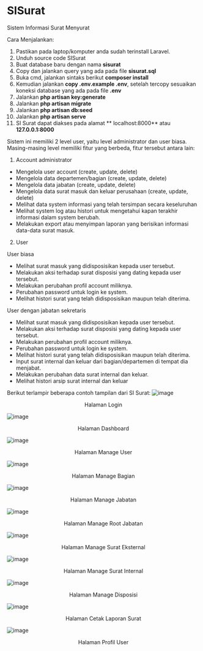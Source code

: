 # SISurat
Sistem Informasi Surat Menyurat

Cara Menjalankan:
1. Pastikan pada laptop/komputer anda sudah terinstall Laravel.
2. Unduh source code SISurat
3. Buat database baru dengan nama **sisurat**
4. Copy dan jalankan query yang ada pada file **sisurat.sql**
5. Buka cmd, jalankan sintaks berikut **composer install**
6. Kemudian jalankan **copy .env.example .env**, setelah tercopy sesuaikan koneksi database yang ada pada file **.env**
7. Jalankan **php artisan key:generate**
8. Jalankan **php artisan migrate**
9. Jalankan **php artisan db:seed**
10. Jalankan **php artisan serve**
11. SI Surat dapat diakses pada alamat ** localhost:8000** atau **127.0.0.1:8000**



Sistem ini memiliki 2 level user, yaitu level administrator dan user biasa. Masing-masing level memiliki fitur yang berbeda, fitur tersebut antara lain:
1.	Account administrator
- Mengelola user account (create, update, delete)
- Mengelola data departemen/bagian (create, update, delete)
- Mengelola data jabatan (create, update, delete)
- Mengelola data surat masuk dan keluar perusahaan (create, update, delete)
- Melihat data system informasi yang telah tersimpan secara keseluruhan
- Melihat system log atau histori untuk mengetahui kapan terakhir informasi dalam system berubah.
- Melakukan export atau menyimpan laporan yang berisikan informasi data-data surat masuk.

2.	User

User biasa
-	Melihat surat masuk yang didisposisikan kepada user tersebut.
-	Melakukan aksi terhadap surat disposisi yang dating kepada user tersebut.
-	Melakukan perubahan profil account miliknya.
-	Perubahan password untuk login ke system.
-	Melihat histori surat yang telah didisposisikan maupun telah diterima.

User dengan jabatan sekretaris
-	Melihat surat masuk yang didisposisikan kepada user tersebut.
-	Melakukan aksi terhadap surat disposisi yang dating kepada user tersebut.
-	Melakukan perubahan profil account miliknya.
-	Perubahan password untuk login ke system.
-	Melihat histori surat yang telah didisposisikan maupun telah diterima.
-	Input surat internal dan keluar dari bagian/departemen di tempat dia menjabat.
-	Melakukan perubahan data surat internal dan keluar.
-	Melihat histori arsip surat internal dan keluar

Berikut terlampir beberapa contoh tampilan dari SI Surat:
![image](https://user-images.githubusercontent.com/32997439/196529000-745cd197-f3c1-468f-a033-abeae7e21aaa.png)
<sub><p align="center">Halaman Login</p></sub>

![image](https://user-images.githubusercontent.com/32997439/196529306-66366591-26b9-4189-bd98-e820209883af.png)
<sub><p align="center">Halaman Dashboard</p></sub>

![image](https://user-images.githubusercontent.com/32997439/196529480-d30849eb-5e52-48fc-8fe2-93d515598a79.png)
<sub><p align="center">Halaman Manage User</p></sub>

![image](https://user-images.githubusercontent.com/32997439/196529569-5e67e681-5371-491d-a737-16a7670f8b72.png)
<sub><p align="center">Halaman Manage Bagian</p></sub>

![image](https://user-images.githubusercontent.com/32997439/196529719-73bbd7f7-2cc0-4d06-b3d2-7d320dd3efac.png)
<sub><p align="center">Halaman Manage Jabatan</p></sub>

![image](https://user-images.githubusercontent.com/32997439/196529794-867ee533-d11e-4f19-9e60-92d0c574fb37.png)
<sub><p align="center">Halaman Manage Root Jabatan</p></sub>

![image](https://user-images.githubusercontent.com/32997439/196529901-74672cf6-fa42-4324-a635-3b5286b427e5.png)
<sub><p align="center">Halaman Manage Surat Eksternal</p></sub>

![image](https://user-images.githubusercontent.com/32997439/196529994-490b2dd4-b1c9-40ba-8f1a-cf8f7f112ad5.png)
<sub><p align="center">Halaman Manage Surat Internal</p></sub>

![image](https://user-images.githubusercontent.com/32997439/196530132-79e9fb3c-4594-4096-9c54-cd677e0745b0.png)
<sub><p align="center">Halaman Manage Disposisi</p></sub>

![image](https://user-images.githubusercontent.com/32997439/196530240-1ef22d48-358c-472d-b920-14d437d0ab7c.png)
<sub><p align="center">Halaman Cetak Laporan Surat</p></sub>

![image](https://user-images.githubusercontent.com/32997439/196530327-62e21950-dadd-46d0-bf47-1129e8de630c.png)
<sub><p align="center">Halaman Profil User</p></sub>
